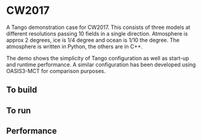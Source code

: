 
# CW2017

A Tango demonstration case for CW2017. This consists of three models at different resolutions passing 10 fields in a single direction. Atmosphere is approx 2 degrees, ice is 1/4 degree and ocean is 1/10 the degree. The atmosphere is written in Python, the others are in C++. 

The demo shows the simplicity of Tango configuration as well as start-up and runtime performance. A similar configuration has been developed using OASIS3-MCT for comparison purposes.

## To build

## To run

## Performance


